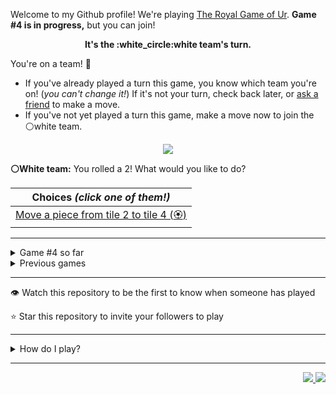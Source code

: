 Welcome to my Github profile!
We're playing
[The Royal Game of Ur](https://en.wikipedia.org/wiki/Royal_Game_of_Ur).
**Game #4 is in progress,** but you can join!

<p align="center">
  <b>It's the
  :white_circle:white
  team's turn.</b>
</p>

You're on a team! :wave:

* If you've already played a turn this game, you know which team you're on!
(_you can't change it!_)
If it's not your turn, check back later, or
[ask a
friend](https://twitter.com/share?text=I'm+playing+The+Royal+Game+of+Ur+on+a+GitHub+profile.+Take+your+turn+at+https://github.com/rossjrw/rossjrw+%23RoyalGameOfUr+%23github)
to make a move.
* If you've not yet played a turn this game, make a move now to join the
:white_circle:white
team.

<p align="center"><img src="https://raw.githubusercontent.com/rossjrw/rossjrw/play/games/current/board.657.svg"></p>

  **:white_circle:White team:**
  You rolled a 2!
What would you like to do?

| Choices *(click one of them!)* |
| --- |
  | [Move a piece from tile 2 to tile 4 (:rosette:)   ](https://github.com/rossjrw/rossjrw/issues/new?title=ur-move-2%402-0&amp;body=Press+Submit%21+You+don%27t+need+to+edit+this+text+or+do+anything+else.%0D%0A%0D%0ABe+aware+that+your+move+can+take+a+minute+or+two+to+process.) |

-----

<details><summary>Game #4 so far</summary>

## Who's on each team?

<table>
    <thead>
      <tr><th colspan=2>Players in this game</th></tr>
    </thead>
    <tbody>
      <tr>
        <td align="right"><b>Black team</b> :black_circle:</td>
        <td>:white_circle: <b> White team</b></td>
      </tr>
      <tr align="center">
        <td><b><a href="https://github.com/DevTony101">@DevTony101</a></b> (37)<br><b><a href="https://github.com/shpatrickguo">@shpatrickguo</a></b> (9)<br><b><a href="https://github.com/venashial">@venashial</a></b> (5)<br><b><a href="https://github.com/Hans5958">@Hans5958</a></b> (1)<br><b><a href="https://github.com/rossjrw">@rossjrw</a></b> (1)<br><b><a href="https://github.com/Devansh3712">@Devansh3712</a></b> (1)<br><b><a href="https://github.com/tassiaaccioly">@tassiaaccioly</a></b> (1)<br><b><a href="https://github.com/hellosurbhi">@hellosurbhi</a></b> (1)<br><b><a href="https://github.com/6346563751">@6346563751</a></b> (1)<br><b><a href="https://github.com/ArmTimDev">@ArmTimDev</a></b> (1)</td>
        <td><b><a href="https://github.com/1ethanhansen">@1ethanhansen</a></b> (42)<br><b><a href="https://github.com/Dhyeythumar">@Dhyeythumar</a></b> (16)<br><b><a href="https://github.com/BaptisteMartinet">@BaptisteMartinet</a></b> (1)<br><b><a href="https://github.com/russormes">@russormes</a></b> (1)<br><b><a href="https://github.com/dit7ya">@dit7ya</a></b> (1)<br><b><a href="https://github.com/KnlnKS">@KnlnKS</a></b> (1)</td>
      </tr>
    </tbody>
  </table>

## What's happened so far?

| Time | Turn | Event | Issue | Board |
| :---: | :---: | :--- | :---: | :---: |
  | 11th Feb 2021 18:31 | **0** | :white_circle: **[@1ethanhansen](https://github.com/1ethanhansen)** started a new game | [#536](https://github.com/rossjrw/rossjrw/issues/536) | [link](https://raw.githubusercontent.com/rossjrw/rossjrw/60752599aca5ea17fc8f07261f362da0d83aa07e/games/current/board.536.svg) |
  | 11th Feb 2021 18:32 | **1** | :white_circle: **[@BaptisteMartinet](https://github.com/BaptisteMartinet)** moved a white piece onto the board to position 1    | [#537](https://github.com/rossjrw/rossjrw/issues/537) | [link](https://raw.githubusercontent.com/rossjrw/rossjrw/15c82bc66492cf484565b3ae52869e9ae8f67b7f/games/current/board.537.svg) |
  | 12th Feb 2021 00:47 | **2** | :black_circle: **[@shpatrickguo](https://github.com/shpatrickguo)** moved a black piece onto the board to position 2    | [#540](https://github.com/rossjrw/rossjrw/issues/540) | [link](https://raw.githubusercontent.com/rossjrw/rossjrw/fc85337fadfb28ab997b07b5911539a9ab6b1b11/games/current/board.540.svg) |
  | 12th Feb 2021 05:00 | **3** | :white_circle: **[@1ethanhansen](https://github.com/1ethanhansen)** moved a white piece from position 1 to position 4  — claimed a rosette :rosette:  | [#541](https://github.com/rossjrw/rossjrw/issues/541) | [link](https://raw.githubusercontent.com/rossjrw/rossjrw/93e22eb32b9f95b19eab9f32338c22c0230d62dc/games/current/board.541.svg) |
  | 12th Feb 2021 05:02 | **4** | :white_circle: **[@1ethanhansen](https://github.com/1ethanhansen)** moved a white piece onto the board to position 1    | [#542](https://github.com/rossjrw/rossjrw/issues/542) | [link](https://raw.githubusercontent.com/rossjrw/rossjrw/77bd6640758924099a2d26dc08e4f4de07fb08e3/games/current/board.542.svg) |
  | 12th Feb 2021 10:34 | **5** | :black_circle: **[@Hans5958](https://github.com/Hans5958)** moved a black piece onto the board to position 1    | [#543](https://github.com/rossjrw/rossjrw/issues/543) | [link](https://raw.githubusercontent.com/rossjrw/rossjrw/0984d2339da9d61d407bd4ccfc935c9443f06a8f/games/current/board.543.svg) |
  | 12th Feb 2021 13:23 | **6** | :white_circle: **[@russormes](https://github.com/russormes)** moved a white piece from position 1 to position 2    | [#544](https://github.com/rossjrw/rossjrw/issues/544) |  |
  | 12th Feb 2021 15:50 | **7** | :black_circle: **[@rossjrw](https://github.com/rossjrw)** moved a black piece from position 2 to position 4  — claimed a rosette :rosette:  | [#545](https://github.com/rossjrw/rossjrw/issues/545) | [link](https://raw.githubusercontent.com/rossjrw/rossjrw/f187fdee61da212cd2edd5fd7f94e62bd5aa1c22/games/current/board.545.svg) |
  | 12th Feb 2021 15:50 | **8** | :black_circle:  The black team rolled a 0 and their turn was automatically passed | [#545](https://github.com/rossjrw/rossjrw/issues/545) |  |
  | 12th Feb 2021 16:15 | **9** | :white_circle: **[@1ethanhansen](https://github.com/1ethanhansen)** moved a white piece onto the board to position 3    | [#546](https://github.com/rossjrw/rossjrw/issues/546) | [link](https://raw.githubusercontent.com/rossjrw/rossjrw/96dd49ee14f08824113e3afe8d6d0d6011f31632/games/current/board.546.svg) |
  | 12th Feb 2021 16:15 | **10** | :black_circle:  The black team rolled a 0 and their turn was automatically passed | [#546](https://github.com/rossjrw/rossjrw/issues/546) | [link](https://raw.githubusercontent.com/rossjrw/rossjrw/f368cdd9c6045ee09763620b492a5f77d8ef4c60/games/current/board.546.svg) |
  | 12th Feb 2021 16:16 | **11** | :white_circle: **[@1ethanhansen](https://github.com/1ethanhansen)** moved a white piece from position 4 to position 7    | [#547](https://github.com/rossjrw/rossjrw/issues/547) | [link](https://raw.githubusercontent.com/rossjrw/rossjrw/cfa8b39f703ca873fdd562e3c1c658fd1be69dc5/games/current/board.547.svg) |
  | 13th Feb 2021 00:00 | **12** | :black_circle: **[@shpatrickguo](https://github.com/shpatrickguo)** moved a black piece from position 4 to position 7 — captured a white piece :crossed_swords:   | [#548](https://github.com/rossjrw/rossjrw/issues/548) | [link](https://raw.githubusercontent.com/rossjrw/rossjrw/83432a79fbe097f1ebfc5222f8548d47b091d37c/games/current/board.548.svg) |
  | 13th Feb 2021 00:01 | **13** | :white_circle: **[@1ethanhansen](https://github.com/1ethanhansen)** moved a white piece from position 3 to position 4  — claimed a rosette :rosette:  | [#549](https://github.com/rossjrw/rossjrw/issues/549) | [link](https://raw.githubusercontent.com/rossjrw/rossjrw/594790fee0af44aec431d00c9def030e045b38d5/games/current/board.549.svg) |
  | 13th Feb 2021 00:02 | **14** | :white_circle: **[@1ethanhansen](https://github.com/1ethanhansen)** moved a white piece from position 4 to position 6    | [#550](https://github.com/rossjrw/rossjrw/issues/550) | [link](https://raw.githubusercontent.com/rossjrw/rossjrw/43c9acf2987051f5806be60d3ac78ae6e916f897/games/current/board.550.svg) |
  | 13th Feb 2021 03:14 | **15** | :black_circle: **[@shpatrickguo](https://github.com/shpatrickguo)** moved a black piece from position 7 to position 9    | [#551](https://github.com/rossjrw/rossjrw/issues/551) | [link](https://raw.githubusercontent.com/rossjrw/rossjrw/52d3d34195d4f576b6b07dd78894a2b594f57bf2/games/current/board.551.svg) |
  | 13th Feb 2021 03:18 | **16** | :white_circle: **[@1ethanhansen](https://github.com/1ethanhansen)** moved a white piece onto the board to position 1    | [#552](https://github.com/rossjrw/rossjrw/issues/552) | [link](https://raw.githubusercontent.com/rossjrw/rossjrw/96ee36bff762370b21a49129afa3f6ed5eb348c9/games/current/board.552.svg) |
  | 13th Feb 2021 12:45 | **17** | :black_circle: **[@Devansh3712](https://github.com/Devansh3712)** moved a black piece from position 9 to position 10    | [#553](https://github.com/rossjrw/rossjrw/issues/553) | [link](https://raw.githubusercontent.com/rossjrw/rossjrw/3f4540b874a5169cd658698d57ffbeb0f7d4816f/games/current/board.553.svg) |
  | 13th Feb 2021 17:07 | **18** | :white_circle: **[@1ethanhansen](https://github.com/1ethanhansen)** moved a white piece from position 6 to position 8  — claimed a rosette :rosette:  | [#554](https://github.com/rossjrw/rossjrw/issues/554) | [link](https://raw.githubusercontent.com/rossjrw/rossjrw/941529e958ef24e6a6cd3a92cfcb46594a0e2516/games/current/board.554.svg) |
  | 13th Feb 2021 17:09 | **19** | :white_circle: **[@1ethanhansen](https://github.com/1ethanhansen)** moved a white piece from position 2 to position 3    | [#555](https://github.com/rossjrw/rossjrw/issues/555) | [link](https://raw.githubusercontent.com/rossjrw/rossjrw/ed99453afa3f75ef8b03dcf2f732c80298952b4e/games/current/board.555.svg) |
  | 13th Feb 2021 18:27 | **20** | :black_circle: **[@shpatrickguo](https://github.com/shpatrickguo)** moved a black piece from position 10 to position 11    | [#556](https://github.com/rossjrw/rossjrw/issues/556) | [link](https://raw.githubusercontent.com/rossjrw/rossjrw/d3b79ea51c9be4fdffa6ce7e9178d181c0fd0ed8/games/current/board.556.svg) |
  | 16th Feb 2021 14:12 | **21** | :white_circle: **[@dit7ya](https://github.com/dit7ya)** moved a white piece from position 8 to position 11 — captured a black piece :crossed_swords:   | [#557](https://github.com/rossjrw/rossjrw/issues/557) | [link](https://raw.githubusercontent.com/rossjrw/rossjrw/56f62df164d138b46da5a7c68514ad14ce6f2e41/games/current/board.557.svg) |
  | 16th Feb 2021 16:44 | **22** | :black_circle: **[@shpatrickguo](https://github.com/shpatrickguo)** moved a black piece onto the board to position 2    | [#558](https://github.com/rossjrw/rossjrw/issues/558) | [link](https://raw.githubusercontent.com/rossjrw/rossjrw/3afd6c0cb31dffb831b5eb93955d0bb58fb78136/games/current/board.558.svg) |
  | 16th Feb 2021 16:45 | **23** | :white_circle: **[@1ethanhansen](https://github.com/1ethanhansen)** moved a white piece from position 11 to position 14  — claimed a rosette :rosette:  | [#559](https://github.com/rossjrw/rossjrw/issues/559) |  |
  | 16th Feb 2021 16:47 | **24** | :white_circle: **[@1ethanhansen](https://github.com/1ethanhansen)** moved a white piece from position 3 to position 6    | [#560](https://github.com/rossjrw/rossjrw/issues/560) | [link](https://raw.githubusercontent.com/rossjrw/rossjrw/9556943408d2d92f0da823f97f60c208c56639d6/games/current/board.560.svg) |
  | 16th Feb 2021 16:47 | **25** | :black_circle:  The black team rolled a 0 and their turn was automatically passed | [#560](https://github.com/rossjrw/rossjrw/issues/560) | [link](https://raw.githubusercontent.com/rossjrw/rossjrw/092402a25f56629fcf9c748f17d19a3c185768f4/games/current/board.560.svg) |
  | 16th Feb 2021 16:55 | **26** | :white_circle: **[@1ethanhansen](https://github.com/1ethanhansen)** moved a white piece from position 1 to position 4  — claimed a rosette :rosette:  | [#561](https://github.com/rossjrw/rossjrw/issues/561) |  |
  | 16th Feb 2021 16:56 | **27** | :white_circle: **[@1ethanhansen](https://github.com/1ethanhansen)** moved a white piece from position 4 to position 8  — claimed a rosette :rosette:  | [#562](https://github.com/rossjrw/rossjrw/issues/562) | [link](https://raw.githubusercontent.com/rossjrw/rossjrw/041f4097d076615beb606f1eeb5e966b2df8d240/games/current/board.562.svg) |
  | 16th Feb 2021 16:56 | **28** | :white_circle:  The white team rolled a 0 and their turn was automatically passed | [#562](https://github.com/rossjrw/rossjrw/issues/562) | [link](https://raw.githubusercontent.com/rossjrw/rossjrw/5c9cad15c762d857767c70d138444708a25aab76/games/current/board.562.svg) |
  | 17th Feb 2021 05:56 | **29** | :black_circle: **[@venashial](https://github.com/venashial)** moved a black piece from position 2 to position 4  — claimed a rosette :rosette:  | [#563](https://github.com/rossjrw/rossjrw/issues/563) | [link](https://raw.githubusercontent.com/rossjrw/rossjrw/a2098e9af775417ebf9fda039bd4b408d032aa46/games/current/board.563.svg) |
  | 17th Feb 2021 05:57 | **30** | :black_circle: **[@venashial](https://github.com/venashial)** moved a black piece onto the board to position 3    | [#564](https://github.com/rossjrw/rossjrw/issues/564) | [link](https://raw.githubusercontent.com/rossjrw/rossjrw/bdcec1a9cbf534d70bda6ca0b4900fd2448a1cc7/games/current/board.564.svg) |
  | 17th Feb 2021 06:00 | **31** | :white_circle: **[@1ethanhansen](https://github.com/1ethanhansen)** moved a white piece onto the board to position 1    | [#565](https://github.com/rossjrw/rossjrw/issues/565) | [link](https://raw.githubusercontent.com/rossjrw/rossjrw/8ad15acc849fed5852055a71c55cac8f0a9eabfd/games/current/board.565.svg) |
  | 17th Feb 2021 06:02 | **32** | :black_circle: **[@venashial](https://github.com/venashial)** moved a black piece from position 3 to position 6 — captured a white piece :crossed_swords:   | [#566](https://github.com/rossjrw/rossjrw/issues/566) | [link](https://raw.githubusercontent.com/rossjrw/rossjrw/f769988787ac4429bcb84491a759aa0941a0eaa3/games/current/board.566.svg) |
  | 17th Feb 2021 16:20 | **33** | :white_circle: **[@1ethanhansen](https://github.com/1ethanhansen)** moved a white piece onto the board to position 2    | [#567](https://github.com/rossjrw/rossjrw/issues/567) | [link](https://raw.githubusercontent.com/rossjrw/rossjrw/0dcc0aba6898f23f401c0b8f9701b101092a7612/games/current/board.567.svg) |
  | 17th Feb 2021 18:22 | **34** | :black_circle: **[@venashial](https://github.com/venashial)** moved a black piece from position 1 to position 5    | [#568](https://github.com/rossjrw/rossjrw/issues/568) | [link](https://raw.githubusercontent.com/rossjrw/rossjrw/f7a46c88390c3bfd4c74d3f7228d8922607175be/games/current/board.568.svg) |
  | 17th Feb 2021 18:24 | **35** | :white_circle: **[@1ethanhansen](https://github.com/1ethanhansen)** moved a white piece from position 2 to position 3    | [#569](https://github.com/rossjrw/rossjrw/issues/569) | [link](https://raw.githubusercontent.com/rossjrw/rossjrw/af391a695cc77008ac365a5ed3072fcc53608e85/games/current/board.569.svg) |
  | 17th Feb 2021 18:39 | **36** | :black_circle: **[@shpatrickguo](https://github.com/shpatrickguo)** moved a black piece onto the board to position 2    | [#570](https://github.com/rossjrw/rossjrw/issues/570) | [link](https://raw.githubusercontent.com/rossjrw/rossjrw/05673d6ed65a653dd2c6fd203eaa1daecc798c56/games/current/board.570.svg) |
  | 17th Feb 2021 18:51 | **37** | :white_circle: **[@1ethanhansen](https://github.com/1ethanhansen)** moved a white piece from position 1 to position 4  — claimed a rosette :rosette:  | [#571](https://github.com/rossjrw/rossjrw/issues/571) | [link](https://raw.githubusercontent.com/rossjrw/rossjrw/a7bac748180c89e6a0124cc475aa59cbc89248d5/games/current/board.571.svg) |
  | 17th Feb 2021 18:57 | **38** | :white_circle: **[@1ethanhansen](https://github.com/1ethanhansen)** moved a white piece from position 3 to position 5 — captured a black piece :crossed_swords:   | [#572](https://github.com/rossjrw/rossjrw/issues/572) | [link](https://raw.githubusercontent.com/rossjrw/rossjrw/6490a61d979f8c277758550b530f77b1a9969bba/games/current/board.572.svg) |
  | 17th Feb 2021 22:43 | **39** | :black_circle: **[@DevTony101](https://github.com/DevTony101)** moved a black piece from position 4 to position 5 — captured a white piece :crossed_swords:   | [#573](https://github.com/rossjrw/rossjrw/issues/573) | [link](https://raw.githubusercontent.com/rossjrw/rossjrw/bcac0e7f80b581c1fbebca182882ef5cdf9a15fc/games/current/board.573.svg) |
  | 17th Feb 2021 22:49 | **40** | :white_circle: **[@1ethanhansen](https://github.com/1ethanhansen)** moved a white piece from position 4 to position 5 — captured a black piece :crossed_swords:   | [#574](https://github.com/rossjrw/rossjrw/issues/574) | [link](https://raw.githubusercontent.com/rossjrw/rossjrw/83d9d21d67579213aa320b2fbc52158525bc8b06/games/current/board.574.svg) |
  | 18th Feb 2021 02:55 | **41** | :black_circle: **[@venashial](https://github.com/venashial)** moved a black piece from position 2 to position 5 — captured a white piece :crossed_swords:   | [#575](https://github.com/rossjrw/rossjrw/issues/575) | [link](https://raw.githubusercontent.com/rossjrw/rossjrw/9f3891438bea144ee456ad9e5fafe582b2e62e2a/games/current/board.575.svg) |
  | 18th Feb 2021 16:42 | **42** | :white_circle: **[@1ethanhansen](https://github.com/1ethanhansen)** moved a white piece onto the board to position 2    | [#576](https://github.com/rossjrw/rossjrw/issues/576) | [link](https://raw.githubusercontent.com/rossjrw/rossjrw/c39e1bcf21588547b0b98595e1c92c0677d92e30/games/current/board.576.svg) |
  | 18th Feb 2021 16:47 | **43** | :black_circle: **[@DevTony101](https://github.com/DevTony101)** moved a black piece onto the board to position 3    | [#577](https://github.com/rossjrw/rossjrw/issues/577) | [link](https://raw.githubusercontent.com/rossjrw/rossjrw/801a7b4bb6b5bbf97654a5704c971878a4b9aab4/games/current/board.577.svg) |
  | 18th Feb 2021 16:48 | **44** | :white_circle: **[@1ethanhansen](https://github.com/1ethanhansen)** moved a white piece from position 2 to position 4  — claimed a rosette :rosette:  | [#578](https://github.com/rossjrw/rossjrw/issues/578) | [link](https://raw.githubusercontent.com/rossjrw/rossjrw/7d513d273c7e3e71953a2c5ab9e88e6e88969d50/games/current/board.578.svg) |
  | 18th Feb 2021 16:49 | **45** | :white_circle: **[@1ethanhansen](https://github.com/1ethanhansen)** moved a white piece onto the board to position 3    | [#579](https://github.com/rossjrw/rossjrw/issues/579) | [link](https://raw.githubusercontent.com/rossjrw/rossjrw/f42a966011c9d91d8607e7e8d306ddcd20f86424/games/current/board.579.svg) |
  | 18th Feb 2021 16:50 | **46** | :black_circle: **[@DevTony101](https://github.com/DevTony101)** moved a black piece from position 3 to position 4  — claimed a rosette :rosette:  | [#580](https://github.com/rossjrw/rossjrw/issues/580) | [link](https://raw.githubusercontent.com/rossjrw/rossjrw/5de6c22e425fd83ba83c7c033d7e610dd7550a62/games/current/board.580.svg) |
  | 18th Feb 2021 16:52 | **47** | :black_circle: **[@DevTony101](https://github.com/DevTony101)** moved a black piece onto the board to position 3    | [#581](https://github.com/rossjrw/rossjrw/issues/581) | [link](https://raw.githubusercontent.com/rossjrw/rossjrw/d35da406584b7726250bb5be5c6a69f9a9dbdb89/games/current/board.581.svg) |
  | 18th Feb 2021 16:53 | **48** | :white_circle: **[@1ethanhansen](https://github.com/1ethanhansen)** moved a white piece onto the board to position 1    | [#582](https://github.com/rossjrw/rossjrw/issues/582) | [link](https://raw.githubusercontent.com/rossjrw/rossjrw/7d951201f8f1b51c3c2c4af652f6d979cba6085d/games/current/board.582.svg) |
  | 18th Feb 2021 16:54 | **49** | :black_circle: **[@DevTony101](https://github.com/DevTony101)** moved a black piece from position 4 to position 7    | [#583](https://github.com/rossjrw/rossjrw/issues/583) | [link](https://raw.githubusercontent.com/rossjrw/rossjrw/1ec661ad62a738858d291de41f7546174031456f/games/current/board.583.svg) |
  | 18th Feb 2021 16:56 | **50** | :white_circle: **[@1ethanhansen](https://github.com/1ethanhansen)** moved a white piece from position 3 to position 6 — captured a black piece :crossed_swords:   | [#584](https://github.com/rossjrw/rossjrw/issues/584) | [link](https://raw.githubusercontent.com/rossjrw/rossjrw/a4c5e22598d9dcc63225526933decfec821ec7d0/games/current/board.584.svg) |
  | 18th Feb 2021 16:57 | **51** | :black_circle: **[@DevTony101](https://github.com/DevTony101)** moved a black piece onto the board to position 2    | [#585](https://github.com/rossjrw/rossjrw/issues/585) | [link](https://raw.githubusercontent.com/rossjrw/rossjrw/cd8fa489ca2d6418224179e3d1002e9115a63505/games/current/board.585.svg) |
  | 18th Feb 2021 16:58 | **52** | :white_circle: **[@1ethanhansen](https://github.com/1ethanhansen)** moved a white piece onto the board to position 3    | [#586](https://github.com/rossjrw/rossjrw/issues/586) | [link](https://raw.githubusercontent.com/rossjrw/rossjrw/ffdb8885b60b2d5c3aa1d601f54e7864d990cc4a/games/current/board.586.svg) |
  | 18th Feb 2021 17:01 | **53** | :black_circle: **[@DevTony101](https://github.com/DevTony101)** moved a black piece from position 2 to position 4  — claimed a rosette :rosette:  | [#587](https://github.com/rossjrw/rossjrw/issues/587) | [link](https://raw.githubusercontent.com/rossjrw/rossjrw/adaea9c0b5e57fb618dc9160559e9afcba1297ab/games/current/board.587.svg) |
  | 18th Feb 2021 17:02 | **54** | :black_circle: **[@DevTony101](https://github.com/DevTony101)** moved a black piece from position 5 to position 6 — captured a white piece :crossed_swords:   | [#588](https://github.com/rossjrw/rossjrw/issues/588) | [link](https://raw.githubusercontent.com/rossjrw/rossjrw/a13cf0602a9d3c574679aa7358596b52fd939d1a/games/current/board.588.svg) |
  | 18th Feb 2021 17:07 | **55** | :white_circle: **[@1ethanhansen](https://github.com/1ethanhansen)** ascended a white piece from position 14 :rocket:    | [#589](https://github.com/rossjrw/rossjrw/issues/589) | [link](https://raw.githubusercontent.com/rossjrw/rossjrw/a9705355b2bc190cebad3d7dc57556457dcc82fc/games/current/board.589.svg) |
  | 18th Feb 2021 17:09 | **56** | :black_circle: **[@DevTony101](https://github.com/DevTony101)** moved a black piece from position 7 to position 10    | [#590](https://github.com/rossjrw/rossjrw/issues/590) | [link](https://raw.githubusercontent.com/rossjrw/rossjrw/13d435b566fca2d23daa3f43f5fb73e378621d8d/games/current/board.590.svg) |
  | 18th Feb 2021 17:18 | **57** | :white_circle: **[@1ethanhansen](https://github.com/1ethanhansen)** moved a white piece from position 1 to position 2    | [#591](https://github.com/rossjrw/rossjrw/issues/591) | [link](https://raw.githubusercontent.com/rossjrw/rossjrw/4faa76a52916f10fef79a36a648fa00dbcdac376/games/current/board.591.svg) |
  | 18th Feb 2021 17:20 | **58** | :black_circle: **[@DevTony101](https://github.com/DevTony101)** moved a black piece from position 10 to position 13    | [#592](https://github.com/rossjrw/rossjrw/issues/592) | [link](https://raw.githubusercontent.com/rossjrw/rossjrw/4cf51eb5c5cbc4dc6aa752713562ac6e9c957f21/games/current/board.592.svg) |
  | 19th Feb 2021 00:57 | **59** | :white_circle: **[@KnlnKS](https://github.com/KnlnKS)** moved a white piece from position 2 to position 5    | [#593](https://github.com/rossjrw/rossjrw/issues/593) |  |
  | 19th Feb 2021 01:00 | **60** | :black_circle: **[@DevTony101](https://github.com/DevTony101)** ascended a black piece from position 13 :rocket:    | [#594](https://github.com/rossjrw/rossjrw/issues/594) | [link](https://raw.githubusercontent.com/rossjrw/rossjrw/5348fc328d15f6b9e9bb983e8211a8a2a78407ec/games/current/board.594.svg) |
  | 19th Feb 2021 01:00 | **61** | :white_circle:  The white team rolled a 0 and their turn was automatically passed | [#594](https://github.com/rossjrw/rossjrw/issues/594) | [link](https://raw.githubusercontent.com/rossjrw/rossjrw/7a16a5a86a3c3092ba6d8e71520575738eb53682/games/current/board.594.svg) |
  | 19th Feb 2021 01:04 | **62** | :black_circle: **[@DevTony101](https://github.com/DevTony101)** moved a black piece from position 4 to position 7    | [#595](https://github.com/rossjrw/rossjrw/issues/595) | [link](https://raw.githubusercontent.com/rossjrw/rossjrw/d565e687936bf7d9f3787a7afc9b5b197f1ff497/games/current/board.595.svg) |
  | 19th Feb 2021 19:01 | **63** | :white_circle: **[@1ethanhansen](https://github.com/1ethanhansen)** moved a white piece from position 3 to position 6 — captured a black piece :crossed_swords:   | [#596](https://github.com/rossjrw/rossjrw/issues/596) | [link](https://raw.githubusercontent.com/rossjrw/rossjrw/8dfd5d4d70614741dce581ca974a2c99432c9acc/games/current/board.596.svg) |
  | 19th Feb 2021 19:04 | **64** | :black_circle: **[@DevTony101](https://github.com/DevTony101)** moved a black piece from position 3 to position 5 — captured a white piece :crossed_swords:   | [#597](https://github.com/rossjrw/rossjrw/issues/597) | [link](https://raw.githubusercontent.com/rossjrw/rossjrw/e508970f28766d69053abc66fad068fe13ce96b5/games/current/board.597.svg) |
  | 19th Feb 2021 23:26 | **65** | :white_circle: **[@1ethanhansen](https://github.com/1ethanhansen)** moved a white piece from position 6 to position 10    | [#598](https://github.com/rossjrw/rossjrw/issues/598) |  |
  | 20th Feb 2021 00:20 | **66** | :black_circle: **[@shpatrickguo](https://github.com/shpatrickguo)** moved a black piece from position 7 to position 10 — captured a white piece :crossed_swords:   | [#599](https://github.com/rossjrw/rossjrw/issues/599) | [link](https://raw.githubusercontent.com/rossjrw/rossjrw/e8e81d416f4bf6ff37b6e1756a7aaf9973d18372/games/current/board.599.svg) |
  | 20th Feb 2021 00:20 | **67** | :white_circle:  The white team rolled a 0 and their turn was automatically passed | [#599](https://github.com/rossjrw/rossjrw/issues/599) | [link](https://raw.githubusercontent.com/rossjrw/rossjrw/b975e70610877d40cf795ea2a7fde090c1ed56c5/games/current/board.599.svg) |
  | 20th Feb 2021 00:40 | **68** | :black_circle: **[@DevTony101](https://github.com/DevTony101)** moved a black piece from position 10 to position 12    | [#600](https://github.com/rossjrw/rossjrw/issues/600) | [link](https://raw.githubusercontent.com/rossjrw/rossjrw/8f1eace5ca2f07740ca21e2634f5960f43280de5/games/current/board.600.svg) |
  | 22nd Feb 2021 01:56 | **69** | :white_circle: **[@1ethanhansen](https://github.com/1ethanhansen)** moved a white piece onto the board to position 2    | [#601](https://github.com/rossjrw/rossjrw/issues/601) | [link](https://raw.githubusercontent.com/rossjrw/rossjrw/43478d9db5e237d48daa70cf6e6e80113cdba96e/games/current/board.601.svg) |
  | 22nd Feb 2021 02:01 | **70** | :black_circle: **[@DevTony101](https://github.com/DevTony101)** moved a black piece from position 12 to position 13    | [#602](https://github.com/rossjrw/rossjrw/issues/602) | [link](https://raw.githubusercontent.com/rossjrw/rossjrw/b6bf2054632fc3d99034b67233230bfdcfd2beeb/games/current/board.602.svg) |
  | 22nd Feb 2021 04:10 | **71** | :white_circle: **[@1ethanhansen](https://github.com/1ethanhansen)** moved a white piece from position 4 to position 6    | [#603](https://github.com/rossjrw/rossjrw/issues/603) | [link](https://raw.githubusercontent.com/rossjrw/rossjrw/6281ff9ce9b1a648a712e164ffda2bb2fa70c78c/games/current/board.603.svg) |
  | 22nd Feb 2021 14:38 | **72** | :black_circle: **[@DevTony101](https://github.com/DevTony101)** ascended a black piece from position 13 :rocket:    | [#604](https://github.com/rossjrw/rossjrw/issues/604) | [link](https://raw.githubusercontent.com/rossjrw/rossjrw/478e3d87f59a5be84a00ef589bb5601a0410dfa9/games/current/board.604.svg) |
  | 22nd Feb 2021 17:32 | **73** | :white_circle: **[@1ethanhansen](https://github.com/1ethanhansen)** moved a white piece from position 2 to position 5 — captured a black piece :crossed_swords:   | [#605](https://github.com/rossjrw/rossjrw/issues/605) | [link](https://raw.githubusercontent.com/rossjrw/rossjrw/64a971531e1c52a383e08135ef99f45aaa1c965a/games/current/board.605.svg) |
  | 22nd Feb 2021 18:04 | **74** | :black_circle: **[@shpatrickguo](https://github.com/shpatrickguo)** moved a black piece onto the board to position 2    | [#606](https://github.com/rossjrw/rossjrw/issues/606) | [link](https://raw.githubusercontent.com/rossjrw/rossjrw/c483fb13705a8efc4cb522b4e5cebef4d42b6007/games/current/board.606.svg) |
  | 22nd Feb 2021 18:05 | **75** | :white_circle: **[@1ethanhansen](https://github.com/1ethanhansen)** moved a white piece from position 6 to position 9    | [#607](https://github.com/rossjrw/rossjrw/issues/607) | [link](https://raw.githubusercontent.com/rossjrw/rossjrw/3536771fc547377fc38d780263208c707ea4cdee/games/current/board.607.svg) |
  | 22nd Feb 2021 18:07 | **76** | :black_circle: **[@DevTony101](https://github.com/DevTony101)** moved a black piece onto the board to position 1    | [#608](https://github.com/rossjrw/rossjrw/issues/608) | [link](https://raw.githubusercontent.com/rossjrw/rossjrw/3df934fd9972f3d5b2c84751123e051f9bfb337a/games/current/board.608.svg) |
  | 22nd Feb 2021 18:08 | **77** | :white_circle: **[@1ethanhansen](https://github.com/1ethanhansen)** moved a white piece from position 9 to position 11    | [#609](https://github.com/rossjrw/rossjrw/issues/609) | [link](https://raw.githubusercontent.com/rossjrw/rossjrw/260b3dd2c0646f7f8700d9951696bc12b99c28cd/games/current/board.609.svg) |
  | 22nd Feb 2021 18:09 | **78** | :black_circle: **[@DevTony101](https://github.com/DevTony101)** moved a black piece from position 2 to position 3    | [#610](https://github.com/rossjrw/rossjrw/issues/610) | [link](https://raw.githubusercontent.com/rossjrw/rossjrw/243d9160dd5697f6153074144a04e52f193d9437/games/current/board.610.svg) |
  | 22nd Feb 2021 18:09 | **79** | :white_circle: **[@1ethanhansen](https://github.com/1ethanhansen)** moved a white piece from position 11 to position 12    | [#611](https://github.com/rossjrw/rossjrw/issues/611) | [link](https://raw.githubusercontent.com/rossjrw/rossjrw/e752d74b385af3a81c0b4778bac6976778769ab4/games/current/board.611.svg) |
  | 22nd Feb 2021 18:12 | **80** | :black_circle: **[@DevTony101](https://github.com/DevTony101)** moved a black piece from position 3 to position 5 — captured a white piece :crossed_swords:   | [#612](https://github.com/rossjrw/rossjrw/issues/612) | [link](https://raw.githubusercontent.com/rossjrw/rossjrw/11fbcca1f3e5fcbdbc37aabebd2b17e588767627/games/current/board.612.svg) |
  | 22nd Feb 2021 18:31 | **81** | :white_circle: **[@1ethanhansen](https://github.com/1ethanhansen)** moved a white piece onto the board to position 1    | [#613](https://github.com/rossjrw/rossjrw/issues/613) | [link](https://raw.githubusercontent.com/rossjrw/rossjrw/3a2753c91de53a8b909d2df0319425040c1d0300/games/current/board.613.svg) |
  | 22nd Feb 2021 18:34 | **82** | :black_circle: **[@DevTony101](https://github.com/DevTony101)** moved a black piece from position 5 to position 6    | [#614](https://github.com/rossjrw/rossjrw/issues/614) |  |
  | 24th Feb 2021 06:31 | **83** | :white_circle: **[@Dhyeythumar](https://github.com/Dhyeythumar)** ascended a white piece from position 12 :rocket:    | [#615](https://github.com/rossjrw/rossjrw/issues/615) | [link](https://raw.githubusercontent.com/rossjrw/rossjrw/fe8179156ea5388e266769d469b22080a21fe65a/games/current/board.615.svg) |
  | 24th Feb 2021 06:31 | **84** | :black_circle:  The black team rolled a 0 and their turn was automatically passed | [#615](https://github.com/rossjrw/rossjrw/issues/615) | [link](https://raw.githubusercontent.com/rossjrw/rossjrw/18c1928bbc47a953e0b13ea9725357edde5de866/games/current/board.615.svg) |
  | 24th Feb 2021 06:35 | **85** | :white_circle: **[@Dhyeythumar](https://github.com/Dhyeythumar)** moved a white piece from position 1 to position 4  — claimed a rosette :rosette:  | [#616](https://github.com/rossjrw/rossjrw/issues/616) | [link](https://raw.githubusercontent.com/rossjrw/rossjrw/60f75433ef6710954870de1210f4a5d48ff83451/games/current/board.616.svg) |
  | 24th Feb 2021 06:37 | **86** | :white_circle: **[@Dhyeythumar](https://github.com/Dhyeythumar)** moved a white piece onto the board to position 1    | [#617](https://github.com/rossjrw/rossjrw/issues/617) | [link](https://raw.githubusercontent.com/rossjrw/rossjrw/de04e8f75cfc54d809962f1fc86015a9047d9dc2/games/current/board.617.svg) |
  | 24th Feb 2021 14:35 | **87** | :black_circle: **[@DevTony101](https://github.com/DevTony101)** moved a black piece from position 1 to position 2    | [#618](https://github.com/rossjrw/rossjrw/issues/618) | [link](https://raw.githubusercontent.com/rossjrw/rossjrw/a3328b2420c468e009fe6940a0515106bc75434f/games/current/board.618.svg) |
  | 24th Feb 2021 15:53 | **88** | :white_circle: **[@Dhyeythumar](https://github.com/Dhyeythumar)** moved a white piece from position 8 to position 11    | [#619](https://github.com/rossjrw/rossjrw/issues/619) | [link](https://raw.githubusercontent.com/rossjrw/rossjrw/80314969a729b5bd242ad2a998c95356801e261a/games/current/board.619.svg) |
  | 24th Feb 2021 16:15 | **89** | :black_circle: **[@DevTony101](https://github.com/DevTony101)** moved a black piece from position 6 to position 8  — claimed a rosette :rosette:  | [#620](https://github.com/rossjrw/rossjrw/issues/620) | [link](https://raw.githubusercontent.com/rossjrw/rossjrw/aa412edb55c30865f1c3fecad862ceb9105b9fa7/games/current/board.620.svg) |
  | 24th Feb 2021 16:16 | **90** | :black_circle: **[@DevTony101](https://github.com/DevTony101)** moved a black piece onto the board to position 1    | [#621](https://github.com/rossjrw/rossjrw/issues/621) | [link](https://raw.githubusercontent.com/rossjrw/rossjrw/1ea295c3895ba70618506454eed1b3ef0db41c2a/games/current/board.621.svg) |
  | 24th Feb 2021 16:25 | **91** | :white_circle: **[@Dhyeythumar](https://github.com/Dhyeythumar)** moved a white piece from position 11 to position 13    | [#622](https://github.com/rossjrw/rossjrw/issues/622) | [link](https://raw.githubusercontent.com/rossjrw/rossjrw/3c13217b274275cdfc1a6c40766946a2c4ffb7d9/games/current/board.622.svg) |
  | 24th Feb 2021 16:26 | **92** | :black_circle: **[@DevTony101](https://github.com/DevTony101)** moved a black piece from position 2 to position 4  — claimed a rosette :rosette:  | [#623](https://github.com/rossjrw/rossjrw/issues/623) | [link](https://raw.githubusercontent.com/rossjrw/rossjrw/60ece0e026bd928eb977b1754aba43744e3bd22b/games/current/board.623.svg) |
  | 24th Feb 2021 16:28 | **93** | :black_circle: **[@DevTony101](https://github.com/DevTony101)** moved a black piece from position 1 to position 3    | [#624](https://github.com/rossjrw/rossjrw/issues/624) | [link](https://raw.githubusercontent.com/rossjrw/rossjrw/dbf719ed391eab6378962fdd67aeab300f890dfd/games/current/board.624.svg) |
  | 24th Feb 2021 16:33 | **94** | :white_circle: **[@Dhyeythumar](https://github.com/Dhyeythumar)** moved a white piece onto the board to position 3    | [#625](https://github.com/rossjrw/rossjrw/issues/625) | [link](https://raw.githubusercontent.com/rossjrw/rossjrw/8ce8f44711b1b31c84e83872373b458bbdf06c6f/games/current/board.625.svg) |
  | 24th Feb 2021 16:40 | **95** | :black_circle: **[@tassiaaccioly](https://github.com/tassiaaccioly)** moved a black piece from position 8 to position 10    | [#626](https://github.com/rossjrw/rossjrw/issues/626) | [link](https://raw.githubusercontent.com/rossjrw/rossjrw/e662308c70dc5e32504304dfad965c7a8a17950f/games/current/board.626.svg) |
  | 24th Feb 2021 16:45 | **96** | :white_circle: **[@Dhyeythumar](https://github.com/Dhyeythumar)** ascended a white piece from position 13 :rocket:    | [#627](https://github.com/rossjrw/rossjrw/issues/627) | [link](https://raw.githubusercontent.com/rossjrw/rossjrw/2dbf446b32ce98e32463b15889184b53cb53d099/games/current/board.627.svg) |
  | 24th Feb 2021 20:00 | **97** | :black_circle: **[@DevTony101](https://github.com/DevTony101)** moved a black piece from position 10 to position 13    | [#628](https://github.com/rossjrw/rossjrw/issues/628) | [link](https://raw.githubusercontent.com/rossjrw/rossjrw/d9cc4fca69dcd8173a85c126605c4b7e38893eb2/games/current/board.628.svg) |
  | 24th Feb 2021 20:10 | **98** | :white_circle: **[@1ethanhansen](https://github.com/1ethanhansen)** moved a white piece from position 1 to position 2    | [#629](https://github.com/rossjrw/rossjrw/issues/629) | [link](https://raw.githubusercontent.com/rossjrw/rossjrw/20972d90b0ea917a6687b4e96c64c337b3b1b444/games/current/board.629.svg) |
  | 24th Feb 2021 21:58 | **99** | :black_circle: **[@DevTony101](https://github.com/DevTony101)** moved a black piece from position 13 to position 14  — claimed a rosette :rosette:  | [#630](https://github.com/rossjrw/rossjrw/issues/630) | [link](https://raw.githubusercontent.com/rossjrw/rossjrw/898c01cd816ef87d76f14b5a73cc8e1f422263dc/games/current/board.630.svg) |
  | 24th Feb 2021 22:02 | **100** | :black_circle: **[@DevTony101](https://github.com/DevTony101)** moved a black piece from position 3 to position 6    | [#631](https://github.com/rossjrw/rossjrw/issues/631) | [link](https://raw.githubusercontent.com/rossjrw/rossjrw/6a14d3c5369eacd00cc4334b86f0affd1d571065/games/current/board.631.svg) |
  | 24th Feb 2021 23:33 | **101** | :white_circle: **[@1ethanhansen](https://github.com/1ethanhansen)** moved a white piece from position 4 to position 6 — captured a black piece :crossed_swords:   | [#632](https://github.com/rossjrw/rossjrw/issues/632) | [link](https://raw.githubusercontent.com/rossjrw/rossjrw/54488010713254348653d6bb52efa74ab8084446/games/current/board.632.svg) |
  | 25th Feb 2021 01:49 | **102** | :black_circle: **[@DevTony101](https://github.com/DevTony101)** moved a black piece from position 4 to position 6 — captured a white piece :crossed_swords:   | [#633](https://github.com/rossjrw/rossjrw/issues/633) | [link](https://raw.githubusercontent.com/rossjrw/rossjrw/b94078e284ec31b6f02d7f55d7a412c7900b0e6a/games/current/board.633.svg) |
  | 25th Feb 2021 02:51 | **103** | :white_circle: **[@Dhyeythumar](https://github.com/Dhyeythumar)** moved a white piece from position 2 to position 4  — claimed a rosette :rosette:  | [#634](https://github.com/rossjrw/rossjrw/issues/634) | [link](https://raw.githubusercontent.com/rossjrw/rossjrw/759f7229673fc28d3bb0a981b4ea7e09b06d3884/games/current/board.634.svg) |
  | 25th Feb 2021 02:54 | **104** | :white_circle: **[@Dhyeythumar](https://github.com/Dhyeythumar)** moved a white piece from position 3 to position 6 — captured a black piece :crossed_swords:   | [#635](https://github.com/rossjrw/rossjrw/issues/635) | [link](https://raw.githubusercontent.com/rossjrw/rossjrw/d4dbbf84fa50d898fd894e976576b822ca83414a/games/current/board.635.svg) |
  | 25th Feb 2021 19:59 | **105** | :black_circle: **[@DevTony101](https://github.com/DevTony101)** ascended a black piece from position 14 :rocket:    | [#636](https://github.com/rossjrw/rossjrw/issues/636) | [link](https://raw.githubusercontent.com/rossjrw/rossjrw/87b85f84468cbe05b24d68a1dba8c43a7fe092fa/games/current/board.636.svg) |
  | 25th Feb 2021 20:53 | **106** | :white_circle: **[@1ethanhansen](https://github.com/1ethanhansen)** moved a white piece from position 6 to position 8  — claimed a rosette :rosette:  | [#637](https://github.com/rossjrw/rossjrw/issues/637) | [link](https://raw.githubusercontent.com/rossjrw/rossjrw/cb8ccd624b9c2448d3f36a1067c1f8b61d165f4d/games/current/board.637.svg) |
  | 25th Feb 2021 20:53 | **107** | :white_circle: **[@1ethanhansen](https://github.com/1ethanhansen)** moved a white piece from position 8 to position 12    | [#638](https://github.com/rossjrw/rossjrw/issues/638) |  |
  | 25th Feb 2021 23:22 | **108** | :black_circle: **[@hellosurbhi](https://github.com/hellosurbhi)** moved a black piece onto the board to position 3    | [#639](https://github.com/rossjrw/rossjrw/issues/639) | [link](https://raw.githubusercontent.com/rossjrw/rossjrw/88957df6fd2d852136046dc40d7ced97f6050984/games/current/board.639.svg) |
  | 25th Feb 2021 23:22 | **109** | :white_circle:  The white team rolled a 0 and their turn was automatically passed | [#639](https://github.com/rossjrw/rossjrw/issues/639) | [link](https://raw.githubusercontent.com/rossjrw/rossjrw/ee81d77d53612afaa73f1547b06d5796343667d2/games/current/board.639.svg) |
  | 26th Feb 2021 21:26 | **110** | :black_circle: **[@6346563751](https://github.com/6346563751)** moved a black piece from position 3 to position 6    | [#640](https://github.com/rossjrw/rossjrw/issues/640) | [link](https://raw.githubusercontent.com/rossjrw/rossjrw/6022065b1f3d705b9b67a472fb5a2ad1bf17004c/games/current/board.640.svg) |
  | 26th Feb 2021 22:13 | **111** | :white_circle: **[@1ethanhansen](https://github.com/1ethanhansen)** moved a white piece onto the board to position 3    | [#641](https://github.com/rossjrw/rossjrw/issues/641) | [link](https://raw.githubusercontent.com/rossjrw/rossjrw/851d26c1e10e5db7dc85a641ad7f0e897cff9092/games/current/board.641.svg) |
  | 27th Feb 2021 02:11 | **112** | :black_circle: **[@shpatrickguo](https://github.com/shpatrickguo)** moved a black piece onto the board to position 4  — claimed a rosette :rosette:  | [#642](https://github.com/rossjrw/rossjrw/issues/642) | [link](https://raw.githubusercontent.com/rossjrw/rossjrw/432b2595852947051b5550df50685879066e1e55/games/current/board.642.svg) |
  | 27th Feb 2021 08:38 | **113** | :black_circle: **[@ArmTimDev](https://github.com/ArmTimDev)** moved a black piece onto the board to position 3    | [#643](https://github.com/rossjrw/rossjrw/issues/643) |  |
  | 27th Feb 2021 09:29 | **114** | :white_circle: **[@Dhyeythumar](https://github.com/Dhyeythumar)** moved a white piece from position 3 to position 6 — captured a black piece :crossed_swords:   | [#644](https://github.com/rossjrw/rossjrw/issues/644) | [link](https://raw.githubusercontent.com/rossjrw/rossjrw/d72735cbd2bb068e5148f88dba2ed27dd2fae7dc/games/current/board.644.svg) |
  | 27th Feb 2021 09:29 | **115** | :black_circle:  The black team rolled a 0 and their turn was automatically passed | [#644](https://github.com/rossjrw/rossjrw/issues/644) | [link](https://raw.githubusercontent.com/rossjrw/rossjrw/22d4550edb95a4546c0f9c91496f4768958bd898/games/current/board.644.svg) |
  | 27th Feb 2021 09:30 | **116** | :white_circle: **[@Dhyeythumar](https://github.com/Dhyeythumar)** ascended a white piece from position 12 :rocket:    | [#645](https://github.com/rossjrw/rossjrw/issues/645) | [link](https://raw.githubusercontent.com/rossjrw/rossjrw/1c16cad6c04ed3f98110628219b1fd9516230166/games/current/board.645.svg) |
  | 27th Feb 2021 14:57 | **117** | :black_circle: **[@DevTony101](https://github.com/DevTony101)** moved a black piece from position 4 to position 6 — captured a white piece :crossed_swords:   | [#646](https://github.com/rossjrw/rossjrw/issues/646) | [link](https://raw.githubusercontent.com/rossjrw/rossjrw/1c5bcf61bcfa3d362a079e63a383c243d967adb2/games/current/board.646.svg) |
  | 27th Feb 2021 15:04 | **118** | :white_circle: **[@Dhyeythumar](https://github.com/Dhyeythumar)** moved a white piece from position 4 to position 6 — captured a black piece :crossed_swords:   | [#647](https://github.com/rossjrw/rossjrw/issues/647) | [link](https://raw.githubusercontent.com/rossjrw/rossjrw/956bda7abcfb33d0f27f992d1837e2870d5b525c/games/current/board.647.svg) |
  | 27th Feb 2021 15:35 | **119** | :black_circle: **[@DevTony101](https://github.com/DevTony101)** moved a black piece from position 3 to position 6 — captured a white piece :crossed_swords:   | [#648](https://github.com/rossjrw/rossjrw/issues/648) | [link](https://raw.githubusercontent.com/rossjrw/rossjrw/1f8df901d336950e84e9b4ea03ff0dfe7d581a20/games/current/board.648.svg) |
  | 27th Feb 2021 16:33 | **120** | :white_circle: **[@Dhyeythumar](https://github.com/Dhyeythumar)** moved a white piece onto the board to position 3    | [#649](https://github.com/rossjrw/rossjrw/issues/649) | [link](https://raw.githubusercontent.com/rossjrw/rossjrw/6259c71a8dd29e8c7894c4b2b9492a4e65c5a13b/games/current/board.649.svg) |
  | 28th Feb 2021 00:06 | **121** | :black_circle: **[@DevTony101](https://github.com/DevTony101)** moved a black piece from position 6 to position 8  — claimed a rosette :rosette:  | [#650](https://github.com/rossjrw/rossjrw/issues/650) | [link](https://raw.githubusercontent.com/rossjrw/rossjrw/7241c3ae678e1c0081df5319896ae218df0f9950/games/current/board.650.svg) |
  | 28th Feb 2021 00:07 | **122** | :black_circle: **[@DevTony101](https://github.com/DevTony101)** moved a black piece onto the board to position 2    | [#651](https://github.com/rossjrw/rossjrw/issues/651) | [link](https://raw.githubusercontent.com/rossjrw/rossjrw/f48ef596e015a894c2d9fecbe04310ee3c6dc96a/games/current/board.651.svg) |
  | 28th Feb 2021 02:55 | **123** | :white_circle: **[@Dhyeythumar](https://github.com/Dhyeythumar)** moved a white piece from position 3 to position 4  — claimed a rosette :rosette:  | [#652](https://github.com/rossjrw/rossjrw/issues/652) | [link](https://raw.githubusercontent.com/rossjrw/rossjrw/48f2b6ecc48ec2da4b54548dd1b7fa30fbbf891d/games/current/board.652.svg) |
  | 28th Feb 2021 02:58 | **124** | :white_circle: **[@Dhyeythumar](https://github.com/Dhyeythumar)** moved a white piece onto the board to position 2    | [#653](https://github.com/rossjrw/rossjrw/issues/653) | [link](https://raw.githubusercontent.com/rossjrw/rossjrw/1190020aa1c66bd9f3dfd1ad7d630f608bdd04f9/games/current/board.653.svg) |
  | 28th Feb 2021 07:25 | **125** | :black_circle: **[@DevTony101](https://github.com/DevTony101)** moved a black piece onto the board to position 1    | [#654](https://github.com/rossjrw/rossjrw/issues/654) | [link](https://raw.githubusercontent.com/rossjrw/rossjrw/915629b0235f6c78e873c11afcbe5778df41ab52/games/current/board.654.svg) |
  | 28th Feb 2021 07:29 | **126** | :white_circle: **[@Dhyeythumar](https://github.com/Dhyeythumar)** moved a white piece from position 4 to position 6    | [#655](https://github.com/rossjrw/rossjrw/issues/655) | [link](https://raw.githubusercontent.com/rossjrw/rossjrw/6a4fdd93aec77c4123ef225eaaea97aa00b72503/games/current/board.655.svg) |
  | 28th Feb 2021 14:13 | **127** | :black_circle: **[@DevTony101](https://github.com/DevTony101)** moved a black piece from position 2 to position 4  — claimed a rosette :rosette:  | [#656](https://github.com/rossjrw/rossjrw/issues/656) | [link](https://raw.githubusercontent.com/rossjrw/rossjrw/47a72af891b6dc1a1262538373d94c1aa8266771/games/current/board.656.svg) |
  | 28th Feb 2021 14:33 | **128** | :black_circle: **[@DevTony101](https://github.com/DevTony101)** moved a black piece from position 4 to position 6 — captured a white piece :crossed_swords:   | [#657](https://github.com/rossjrw/rossjrw/issues/657) |  |

</details>

<details><summary>Previous games</summary>

## Previous games

1. A game was started on 30th Jul 2020 by **[@rossjrw](https://github.com/rossjrw)** and ended on 4th Dec 2020. 
   * The :white_circle:white team won. 
   * 64 players played 166 moves across 4 months and 5 days. 
   * The :black_circle:black team captured 9 white pieces and claimed 12 rosettes. 
   * The :white_circle:white team captured 10 black pieces and claimed 18 rosettes. 
   * The MVP of the winning team was **[@1ethanhansen](https://github.com/1ethanhansen)**, who played 48 moves. 
   * The winning move was made by **[@qbtl](https://github.com/qbtl)** ([#269](https://github.com/rossjrw/rossjrw/issues/269)).
1. A game was started on 4th Dec 2020 by **[@1ethanhansen](https://github.com/1ethanhansen)** and ended on 11th Jan 2021. 
   * The :black_circle:black team won. 
   * 27 players played 145 moves across 1 month and 1 week. 
   * The :black_circle:black team captured 7 white pieces and claimed 16 rosettes. 
   * The :white_circle:white team captured 6 black pieces and claimed 14 rosettes. 
   * The MVP of the winning team was **[@shpatrickguo](https://github.com/shpatrickguo)**, who played 26 moves. 
   * The winning move was made by **[@shpatrickguo](https://github.com/shpatrickguo)** ([#424](https://github.com/rossjrw/rossjrw/issues/424)).
1. A game was started on 11th Jan 2021 by **[@BaptisteMartinet](https://github.com/BaptisteMartinet)** and ended on 11th Feb 2021. 
   * The :white_circle:white team won. 
   * 17 players played 118 moves across 1 month and 12 hours. 
   * The :black_circle:black team captured 2 white pieces and claimed 11 rosettes. 
   * The :white_circle:white team captured 8 black pieces and claimed 14 rosettes. 
   * The MVP of the winning team was **[@1ethanhansen](https://github.com/1ethanhansen)**, who played 45 moves. 
   * The winning move was made by **[@1ethanhansen](https://github.com/1ethanhansen)** ([#535](https://github.com/rossjrw/rossjrw/issues/535)).

</details>

-----

:eye: Watch this repository to be the first to know when someone has played

:star: Star this repository to invite your followers to play

-----

<details><summary>How do I play?</summary>

  It's the :white_circle:white team versus the :black_circle:black team.

  The turn starts by rolling 4 binary dice, which
  results in a number from 0 to 4. The current team gets to move one of their
  pieces by that many tiles.

  All of your pieces start on position 0 (the space just before tile 1). Your
  goal is to get all seven of them off the board by moving them onto position
  15 (the space just after tile 14). This is called **:rocket:ascending** a
  piece. You also want to prevent your opponent from :rocket:ascending their
  pieces.

  You will move your pieces along the tiles from tile 1 to tile 14. The tiles
  on your side of the board (tiles 1 through 4, 13, and 14) are safe — only
  your pieces can be there. However, the tiles in the middle (tiles 5 through
  12) are unsafe — your opponent's pieces can also be here. If one team's piece
  lands on the same tile as another team's piece, the piece that was landed on
  is **:crossed_swords:captured**! It goes all the way back to position 0.

  If you land on a **:rosette:rosette** (tiles 4, 8, and 14), your team gets to
  take another turn. Also, a piece that is on the :rosette:rosette on tile 8
  *cannot be :crossed_swords:captured*. A piece that's trying to capture it will
  simply bounce off onto tile 9.

  The first team to **:rocket:ascend** all seven of their pieces — that is,
  move them off the board onto position 15 — :crown:wins!

  Watch [Tom Scott play against Irving
  Finkel](https://www.youtube.com/watch?v=WZskjLq040I) in 2017.

  -----

  Playing Ur on my GitHub profile is easy. The dice have already been rolled
  for you — all you have to do is decide what to do with them.

  Anyone can join either team at any time, but once you're in a team, you're
  locked into it until the game ends. You can't play a move when it's the
  other team's turn.

  _([Before 2020-09-19](https://github.com/rossjrw/rossjrw/pull/133), your team
  was determined by your username. This is no longer the case.)_

  There will be a list of links below the board image with each possible move.
  Clicking one of those will take you to a page where you can create an Issue
  in this repository. The fields will already be filled in and all you have to
  do is click Submit.

  It will take a moment for Github Actions to acknowledge your move, but once
  it does, you'll see it react with the 'eyes' emoji (:eyes:). No more than a
  minute later it should react with the 'rocket' emoji (:rocket:) to let you
  know that your move was successful.

  If you don't see any of that, then something went wrong. Ping me in your
  issue by typing `cc @rossjrw`, and I'll take a look.

  Note that if your team has no possible moves — for example by rolling a 0 —
  your turn will be automatically skipped. The event log will let you know if
  this has happened.

  -----

  Check out the `source` branch of this repository for the source code and a
  little commentary on the inspiration behind this project.

</details>

-----

<p align="right">
  <a href="https://github.com/rossjrw/rossjrw/actions?query=workflow:build">
    <img src="https://github.com/rossjrw/rossjrw/workflows/build/badge.svg?branch=source"/>
  </a>
  <a href="https://github.com/rossjrw/rossjrw/actions?query=workflow:play">
    <img src="https://github.com/rossjrw/rossjrw/workflows/play/badge.svg?branch=play"/>
  </a>
</p>
